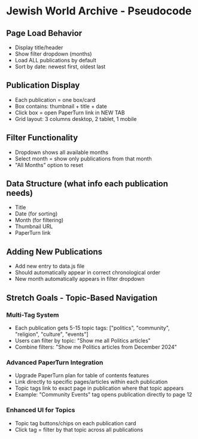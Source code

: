 # Jewish World Archive - Pseudocode

## Page Load Behavior
- Display title/header
- Show filter dropdown (months)
- Load ALL publications by default
- Sort by date: newest first, oldest last

## Publication Display
- Each publication = one box/card
- Box contains: thumbnail + title + date
- Click box = open PaperTurn link in NEW TAB
- Grid layout: 3 columns desktop, 2 tablet, 1 mobile

## Filter Functionality
- Dropdown shows all available months
- Select month = show only publications from that month
- "All Months" option to reset

## Data Structure (what info each publication needs)
- Title
- Date (for sorting)
- Month (for filtering) 
- Thumbnail URL
- PaperTurn link

## Adding New Publications
- Add new entry to data.js file
- Should automatically appear in correct chronological order
- New month automatically appears in filter dropdown

## Stretch Goals - Topic-Based Navigation
### Multi-Tag System
- Each publication gets 5-15 topic tags: ["politics", "community", "religion", "culture", "events"]
- Users can filter by topic: "Show me all Politics articles"
- Combine filters: "Show me Politics articles from December 2024"

### Advanced PaperTurn Integration
- Upgrade PaperTurn plan for table of contents features
- Link directly to specific pages/articles within each publication
- Topic tags link to exact page in publication where that topic appears
- Example: "Community Events" tag opens publication directly to page 12

### Enhanced UI for Topics
- Topic tag buttons/chips on each publication card
- Click tag = filter by that topic across all publications